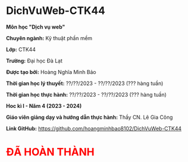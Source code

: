# DichVuWeb-CTK44

<strong>Môn học "Dịch vụ web"</strong>

<strong>Chuyên ngành:</strong> Kỹ thuật phần mềm

<strong>Lớp:</strong> CTK44

<strong>Trường:</strong> Đại học Đà Lạt

<strong>Được tạo bởi:</strong> Hoàng Nghĩa Minh Bảo

<strong>Thời gian học lý thuyết:</strong> ??/??/2023 - ??/??/2023 (??? hàng tuần)

<strong>Thời gian học thực hành:</strong> ??/??/2023 - ??/??/2023 (??? hàng tuần)

<strong>Hoc kì I - Năm 4 (2023 - 2024)</strong>

<strong>Giáo viên giảng dạy và hướng dẫn thực hành:</strong> Thầy CN. Lê Gia Công

<strong>Link GitHub:</strong> <a href="https://github.com/hoangminhbao8102/DichVuWeb-CTK44" target="_blank">https://github.com/hoangminhbao8102/DichVuWeb-CTK44</a>

<h1 style="color:red;">ĐÃ HOÀN THÀNH</h1>

